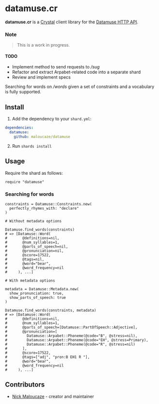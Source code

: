# datamuse.cr

**datamuse.cr** is a [Crystal](https://crystal-lang.org/) client library for the
[Datamuse HTTP API](https://www.datamuse.com/api/).

### Note

> This is a work in progress.

#### TODO

- Implement method to send requests to */sug*
- Refactor and extract Arpabet-related code into a separate shard
- Review and implement specs

Searching for words on */words* given a set of constraints and a vocabulary is
fully supported.

## Install

1. Add the dependency to your `shard.yml`:

```yaml
dependencies:
  datamuse:
    github: maloucaze/datamuse
```

2. Run `shards install`

## Usage

Require the shard as follows:

```cr
require "datamuse"
```

### Searching for words

```cr
constraints = Datamuse::Constraints.new(
  perfectly_rhymes_with: "declare"
)

# Without metadata options

Datamuse.find_words(constraints)
# => [Datamuse::Word(
#       @definitions=nil,
#       @num_syllables=1,
#       @parts_of_speech=nil,
#       @pronunciation=nil,
#       @score=17522,
#       @tags=nil,
#       @word="bear",
#       @word_frequency=nil
#     ), ...]

# With metadata options

metadata = Datamuse::Metadata.new(
  show_pronunciation: true,
  show_parts_of_speech: true
)

Datamuse.find_words(constraints, metadata)
# => [Datamuse::Word(
#       @definitions=nil,
#       @num_syllables=1,
#       @parts_of_speech=[Datamuse::PartOfSpeech::Adjective],
#       @pronunciation=[
#         Datamuse::Arpabet::Phoneme(@code="B", @stress=nil),
#         Datamuse::Arpabet::Phoneme(@code="EH", @stress=Primary),
#         Datamuse::Arpabet::Phoneme(@code="R", @stress=nil)
#       ],
#       @score=17522,
#       @tags=["adj", "pron:B EH1 R "],
#       @word="bear",
#       @word_frequency=nil
#     ), ...]
```

## Contributors

- [Nick Maloucaze](https://github.com/maloucaze) - creator and maintainer